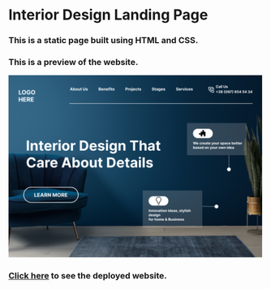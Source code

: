 # Interior Design Landing Page

### This is a static page built using HTML and CSS.

### This is a preview of the website.

![Interior Design Landing Page](./thumbnail.png)

### [Click here]() to see the deployed website.
